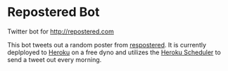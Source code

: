 # Repostered Bot
Twitter bot for http://repostered.com

This bot tweets out a random poster from [respostered](http://repostered.com). It is currently deplployed to [Heroku](http://heroku.com) on a free dyno and utilizes the [Heroku Scheduler](https://elements.heroku.com/addons/scheduler) to send a tweet out every morning. 
